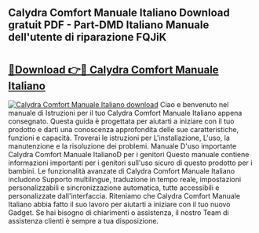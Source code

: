 ## Calydra Comfort Manuale Italiano Download gratuit PDF - Part-DMD Italiano Manuale dell'utente di riparazione FQJiK

# <h2><a href="http://dfc12mn.blite.top/?on=Calydra+Comfort+Manuale+Italiano">🔗Download 👉🔴 Calydra Comfort Manuale Italiano</a></h2>

[![Calydra Comfort Manuale Italiano download](https://i.imgur.com/lujVjoI.png)](http://dfc12mn.blite.top/?on=Calydra+Comfort+Manuale+Italiano)
Ciao e benvenuto nel manuale di Istruzioni per il tuo Calydra Comfort Manuale Italiano appena consegnato. Questa guida è progettata per aiutarti a iniziare con il tuo prodotto e darti una conoscenza approfondita delle sue caratteristiche, funzioni e capacità. Troverai le istruzioni per L'installazione, L'uso, la manutenzione e la risoluzione dei problemi. Manuale D'uso importante Calydra Comfort Manuale ItalianoD per i genitori Questo manuale contiene informazioni importanti per i genitori sull'uso sicuro di questo prodotto per i bambini. Le funzionalità avanzate di Calydra Comfort Manuale Italiano includono Supporto multilingue, traduzione in tempo reale, impostazioni personalizzabili e sincronizzazione automatica, tutte accessibili e personalizzate dall'interfaccia. Riteniamo che Calydra Comfort Manuale Italiano abbia fatto il suo lavoro per aiutarti a iniziare con il tuo nuovo Gadget. Se hai bisogno di chiarimenti o assistenza, il nostro Team di assistenza clienti è sempre a tua disposizione.

